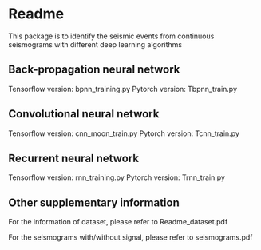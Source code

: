 # Readme

This package is to identify the seismic events from continuous seismograms with different deep learning algorithms

## Back-propagation neural network
Tensorflow version: bpnn_training.py
Pytorch version: Tbpnn_train.py

## Convolutional neural network
Tensorflow version: cnn_moon_train.py
Pytorch version: Tcnn_train.py

## Recurrent neural network
Tensorflow version: rnn_training.py
Pytorch version: Trnn_train.py

## Other supplementary information
For the information of dataset, please refer to Readme_dataset.pdf

For the seismograms with/without signal, please refer to seismograms.pdf
